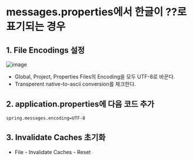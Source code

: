# messages.properties에서 한글이 ??로 표기되는 경우

## 1. File Encodings 설정

![image](https://user-images.githubusercontent.com/87891581/149347187-b5490fc3-6d68-4400-901e-a9941f51ea58.png)

- Global, Project, Properties Files의 Encoding을 모두 UTF-8로 바꾼다.
- Transperent native-to-ascii conversion를 체크한다.

## 2. application.properties에 다음 코드 추가

`spring.messages.encoding=UTF-8 `

## 3. Invalidate Caches 초기화

- File - Invalidate Caches - Reset
